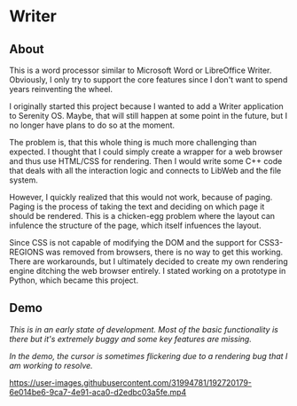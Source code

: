 # Writer

## About

This is a word processor similar to Microsoft Word or LibreOffice Writer.
Obviously, I only try to support the core features since I don't want to spend years reinventing the wheel.

I originally started this project because I wanted to add a Writer application to Serenity OS.
Maybe, that will still happen at some point in the future, but I no longer have plans to do so at the moment.

The problem is, that this whole thing is much more challenging than expected.
I thought that I could simply create a wrapper for a web browser and thus use HTML/CSS for rendering.
Then I would write some C++ code that deals with all the interaction logic and connects to LibWeb and the file system.

However, I quickly realized that this would not work, because of paging.
Paging is the process of taking the text and deciding on which page it should be rendered.
This is a chicken-egg problem where the layout can infulence the structure of the page, which itself infuences the layout.

Since CSS is not capable of modifying the DOM and the support for CSS3-REGIONS was removed from browsers, there is no way to get this working.
There are workarounds, but I ultimately decided to create my own rendering engine ditching the web browser entirely.
I stated working on a prototype in Python, which became this project.

## Demo

*This is in an early state of development.
Most of the basic functionality is there but it's extremely buggy and some key features are missing.*

*In the demo, the cursor is sometimes flickering due to a rendering bug that I am working to resolve.*

https://user-images.githubusercontent.com/31994781/192720179-6e014be6-9ca7-4e91-aca0-d2edbc03a5fe.mp4
